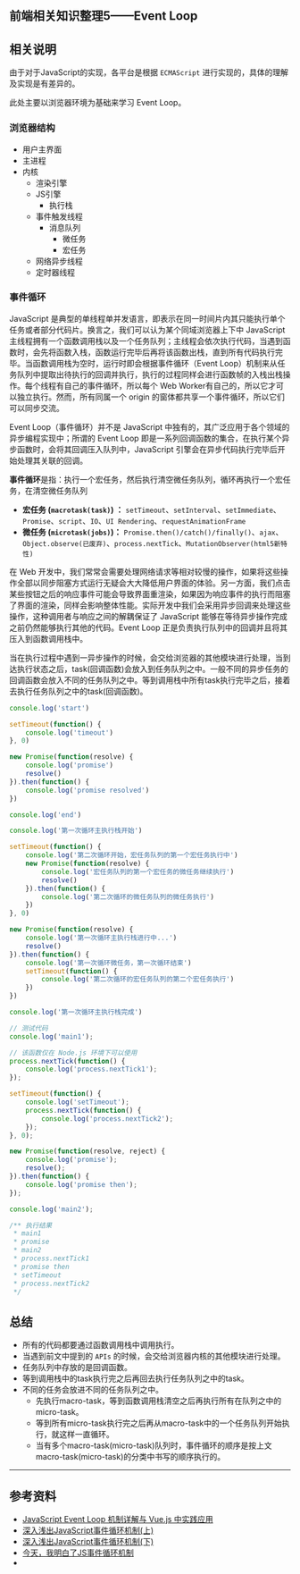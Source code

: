## 前端相关知识整理5——Event Loop

## 相关说明

由于对于JavaScript的实现，各平台是根据 `ECMAScript` 进行实现的，具体的理解及实现是有差异的。

此处主要以浏览器环境为基础来学习 Event Loop。

### 浏览器结构

+ 用户主界面
+ 主进程
+ 内核
  + 渲染引擎
  + JS引擎
    + 执行栈
  + 事件触发线程
    + 消息队列
      + 微任务
      + 宏任务
  + 网络异步线程
  + 定时器线程



### 事件循环

JavaScript 是典型的单线程单并发语言，即表示在同一时间片内其只能执行单个任务或者部分代码片。换言之，我们可以认为某个同域浏览器上下中 JavaScript 主线程拥有一个函数调用栈以及一个任务队列；主线程会依次执行代码，当遇到函数时，会先将函数入栈，函数运行完毕后再将该函数出栈，直到所有代码执行完毕。当函数调用栈为空时，运行时即会根据事件循环（Event Loop）机制来从任务队列中提取出待执行的回调并执行，执行的过程同样会进行函数帧的入栈出栈操作。每个线程有自己的事件循环，所以每个 Web Worker有自己的，所以它才可以独立执行。然而，所有同属一个 origin 的窗体都共享一个事件循环，所以它们可以同步交流。

Event Loop（事件循环）并不是 JavaScript 中独有的，其广泛应用于各个领域的异步编程实现中；所谓的 Event Loop 即是一系列回调函数的集合，在执行某个异步函数时，会将其回调压入队列中，JavaScript 引擎会在异步代码执行完毕后开始处理其关联的回调。

**事件循环**是指：执行一个宏任务，然后执行清空微任务队列，循环再执行一个宏任务，在清空微任务队列

+ **宏任务 (`macrotask(task)`) ：** `setTimeout`、`setInterval`、`setImmediate`、`Promise`、`script`、`IO`、`UI Rendering`、`requestAnimationFrame`
+ **微任务 (`microtask(jobs)`)：**  `Promise.then()/catch()/finally()`、`ajax`、`Object.observe(已废弃)`、`process.nextTick`、`MutationObserver(html5新特性)`

在 Web 开发中，我们常常会需要处理网络请求等相对较慢的操作，如果将这些操作全部以同步阻塞方式运行无疑会大大降低用户界面的体验。另一方面，我们点击某些按钮之后的响应事件可能会导致界面重渲染，如果因为响应事件的执行而阻塞了界面的渲染，同样会影响整体性能。实际开发中我们会采用异步回调来处理这些操作，这种调用者与响应之间的解耦保证了 JavaScript 能够在等待异步操作完成之前仍然能够执行其他的代码。Event Loop 正是负责执行队列中的回调并且将其压入到函数调用栈中。

当在执行过程中遇到一异步操作的时候，会交给浏览器的其他模块进行处理，当到达执行状态之后，task(回调函数)会放入到任务队列之中。一般不同的异步任务的回调函数会放入不同的任务队列之中。等到调用栈中所有task执行完毕之后，接着去执行任务队列之中的task(回调函数)。



```javascript
console.log('start')

setTimeout(function() {
    console.log('timeout')
}, 0)

new Promise(function(resolve) {
    console.log('promise')
    resolve()
}).then(function() {
    console.log('promise resolved')
})

console.log('end')
```



```javascript
console.log('第一次循环主执行栈开始')

setTimeout(function() {
    console.log('第二次循环开始，宏任务队列的第一个宏任务执行中')
    new Promise(function(resolve) {
        console.log('宏任务队列的第一个宏任务的微任务继续执行')
        resolve()
    }).then(function() {
        console.log('第二次循环的微任务队列的微任务执行')
    })
}, 0)

new Promise(function(resolve) {
    console.log('第一次循环主执行栈进行中...')
    resolve()
}).then(function() {
    console.log('第一次循环微任务，第一次循环结束')
    setTimeout(function() {
        console.log('第二次循环的宏任务队列的第二个宏任务执行')
    })
})

console.log('第一次循环主执行栈完成')
```



```javascript
// 测试代码
console.log('main1');

// 该函数仅在 Node.js 环境下可以使用
process.nextTick(function() {
    console.log('process.nextTick1');
});

setTimeout(function() {
    console.log('setTimeout');
    process.nextTick(function() {
        console.log('process.nextTick2');
    });
}, 0);

new Promise(function(resolve, reject) {
    console.log('promise');
    resolve();
}).then(function() {
    console.log('promise then');
});

console.log('main2');

/** 执行结果
 * main1
 * promise
 * main2
 * process.nextTick1
 * promise then
 * setTimeout
 * process.nextTick2
 */
```



## 总结



+ 所有的代码都要通过函数调用栈中调用执行。
+ 当遇到前文中提到的 `APIs` 的时候，会交给浏览器内核的其他模块进行处理。
+ 任务队列中存放的是回调函数。
+ 等到调用栈中的task执行完之后再回去执行任务队列之中的task。
+ 不同的任务会放进不同的任务队列之中。
  + 先执行macro-task，等到函数调用栈清空之后再执行所有在队列之中的micro-task。
  + 等到所有micro-task执行完之后再从macro-task中的一个任务队列开始执行，就这样一直循环。
  + 当有多个macro-task(micro-task)队列时，事件循环的顺序是按上文macro-task(micro-task)的分类中书写的顺序执行的。

---

##  参考资料

+ [JavaScript Event Loop 机制详解与 Vue.js 中实践应用](https://zhuanlan.zhihu.com/p/29116364)
+ [深入浅出JavaScript事件循环机制(上)](https://zhuanlan.zhihu.com/p/26229293)
+ [深入浅出JavaScript事件循环机制(下)](https://zhuanlan.zhihu.com/p/26238030)
+ [今天，我明白了JS事件循环机制](https://zhuanlan.zhihu.com/p/75572565)
+ 

